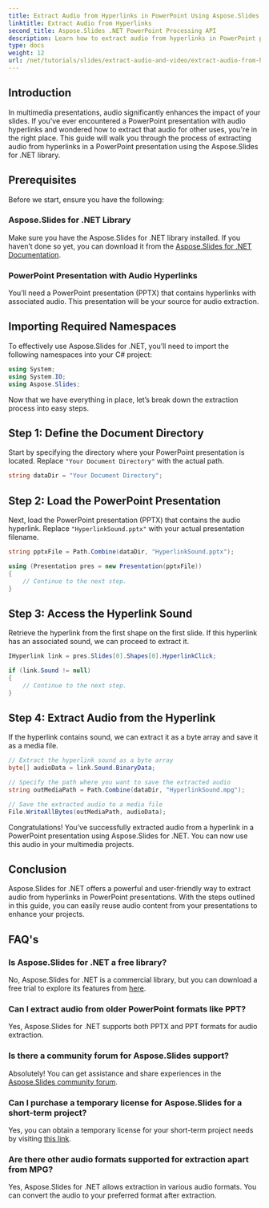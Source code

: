 ```yaml
---
title: Extract Audio from Hyperlinks in PowerPoint Using Aspose.Slides
linktitle: Extract Audio from Hyperlinks
second_title: Aspose.Slides .NET PowerPoint Processing API
description: Learn how to extract audio from hyperlinks in PowerPoint presentations with Aspose.Slides for .NET. This step-by-step guide provides clear instructions.
type: docs
weight: 12
url: /net/tutorials/slides/extract-audio-and-video/extract-audio-from-hyperlinks/
---
```

## Introduction

In multimedia presentations, audio significantly enhances the impact of your slides. If you've ever encountered a PowerPoint presentation with audio hyperlinks and wondered how to extract that audio for other uses, you're in the right place. This guide will walk you through the process of extracting audio from hyperlinks in a PowerPoint presentation using the Aspose.Slides for .NET library.

## Prerequisites

Before we start, ensure you have the following:

### Aspose.Slides for .NET Library

Make sure you have the Aspose.Slides for .NET library installed. If you haven’t done so yet, you can download it from the [Aspose.Slides for .NET Documentation](https://reference.aspose.com/slides/net/).

### PowerPoint Presentation with Audio Hyperlinks

You’ll need a PowerPoint presentation (PPTX) that contains hyperlinks with associated audio. This presentation will be your source for audio extraction.

## Importing Required Namespaces

To effectively use Aspose.Slides for .NET, you’ll need to import the following namespaces into your C# project:

```csharp
using System;
using System.IO;
using Aspose.Slides;
```

Now that we have everything in place, let’s break down the extraction process into easy steps.

## Step 1: Define the Document Directory

Start by specifying the directory where your PowerPoint presentation is located. Replace `"Your Document Directory"` with the actual path.

```csharp
string dataDir = "Your Document Directory";
```

## Step 2: Load the PowerPoint Presentation

Next, load the PowerPoint presentation (PPTX) that contains the audio hyperlink. Replace `"HyperlinkSound.pptx"` with your actual presentation filename.

```csharp
string pptxFile = Path.Combine(dataDir, "HyperlinkSound.pptx");

using (Presentation pres = new Presentation(pptxFile))
{
    // Continue to the next step.
}
```

## Step 3: Access the Hyperlink Sound

Retrieve the hyperlink from the first shape on the first slide. If this hyperlink has an associated sound, we can proceed to extract it.

```csharp
IHyperlink link = pres.Slides[0].Shapes[0].HyperlinkClick;

if (link.Sound != null)
{
    // Continue to the next step.
}
```

## Step 4: Extract Audio from the Hyperlink

If the hyperlink contains sound, we can extract it as a byte array and save it as a media file.

```csharp
// Extract the hyperlink sound as a byte array
byte[] audioData = link.Sound.BinaryData;

// Specify the path where you want to save the extracted audio
string outMediaPath = Path.Combine(dataDir, "HyperlinkSound.mpg");

// Save the extracted audio to a media file
File.WriteAllBytes(outMediaPath, audioData);
```

Congratulations! You’ve successfully extracted audio from a hyperlink in a PowerPoint presentation using Aspose.Slides for .NET. You can now use this audio in your multimedia projects.

## Conclusion

Aspose.Slides for .NET offers a powerful and user-friendly way to extract audio from hyperlinks in PowerPoint presentations. With the steps outlined in this guide, you can easily reuse audio content from your presentations to enhance your projects.

## FAQ's

### Is Aspose.Slides for .NET a free library?
No, Aspose.Slides for .NET is a commercial library, but you can download a free trial to explore its features from [here](https://releases.aspose.com/).

### Can I extract audio from older PowerPoint formats like PPT?
Yes, Aspose.Slides for .NET supports both PPTX and PPT formats for audio extraction.

### Is there a community forum for Aspose.Slides support?
Absolutely! You can get assistance and share experiences in the [Aspose.Slides community forum](https://forum.aspose.com/).

### Can I purchase a temporary license for Aspose.Slides for a short-term project?
Yes, you can obtain a temporary license for your short-term project needs by visiting [this link](https://purchase.aspose.com/temporary-license/).

### Are there other audio formats supported for extraction apart from MPG?
Yes, Aspose.Slides for .NET allows extraction in various audio formats. You can convert the audio to your preferred format after extraction.
